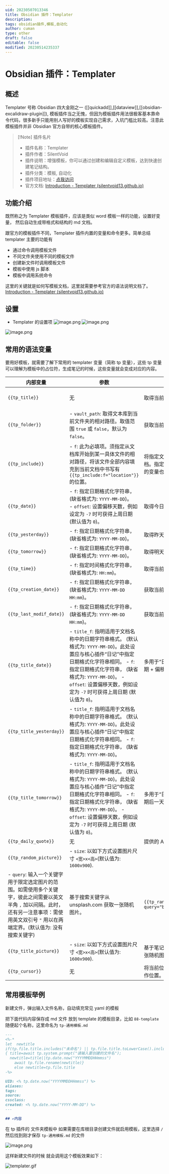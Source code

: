 ```yaml
---
uid: 20230507013346
title: Obsidian 插件：Templater
description: 
tags: obsidian插件,模板,自动化
author: cuman
type: other
draft: false
editable: false
modified: 20230514235337
---
```


# Obsidian 插件：Templater

## 概述

Templater 号称 Obsidian 四大金刚之一 ([[quickadd]],[[dataview]],[[obsidian-excalidraw-plugin]]), 模板插件当之无愧，但因为模板插件用法很极客基本靠命令代码，很多新手只能用别人写好的模板实现自己需求，入坑门槛比较高。注意此模板插件并非 Obsidian 官方自带的核心模板插件。

> [!Note] 插件名片
> - 插件名称：Templater
> - 插件作者：SilentVoid
> - 插件说明：增强模板，你可以通过创建和编辑自定义模板，达到快速创建笔记结构。
> - 插件分类：模板, 自动化
> - 插件项目地址：[点我访问](https://github.com/SilentVoid13/Templater)
> - 官方文档: [Introduction - Templater (silentvoid13.github.io)](https://silentvoid13.github.io/Templater/)

## 功能介绍

既然称之为 Templater 模板插件，应该是类似 word 模板一样的功能，设置好变量， 然后自动生成带格式和结构的 md 文档。

跟官方的模板插件不同，Templater 插件内置的变量和命令更多。简单总结 templater 主要的功能有

- 通过命令调用模板文件
- 不同文件夹使用不同的模板文件
- 创建新文件时调用模板文件
- 模板中使用 js 脚本
- 模板中调用系统命令

这里的关键就是如何写模板文档，这里就需要参考官方的语法说明文档了。[Introduction - Templater (silentvoid13.github.io)](https://silentvoid13.github.io/Templater/)

## 设置

- Templater 的设置项
![image.png](https://cdn.pkmer.cn/images/202305141646579.png!pkmer)
![image.png](https://cdn.pkmer.cn/images/202305141648407.png!pkmer)

![image.png](https://cdn.pkmer.cn/images/202305141650262.png!pkmer)

## 常用的语法变量

要用好模板，就需要了解下常用的 templater 变量（简称 tp 变量），这些 tp 变量可以理解为模板中的占位符，生成笔记的时候，这些变量就会变成对应的内容。

| 内部变量                  | 参数                                                                                                                                                                                                                                                                          | 功能描述                                                                                               | 代码示例                                                      | 显示效果                                            |
| ------------------------- | ----------------------------------------------------------------------------------------------------------------------------------------------------------------------------------------------------------------------------------------------------------------------------- | ------------------------------------------------------------------------------------------------------ | ------------------------------------------------------------- | --------------------------------------------------- |
| `{{tp_title}}`            | 无                                                                                                                                                                                                                                                                            | 取得当前文件的名称                                                                                     | `{{tp_title}}`                                                | `一文掌握Obsidian模板`                              |
| `{{tp_folder}}`           | \- `vault_path`: 取得文本库到当前文件夹的相对路径。取值范围 `true` 或 `false`，默认为 `false`。                                                                                                                                                                                   | 获取当前目录的名称。                                                                                   | 1\. `{{tp_folder}}` 2\. `{{tp_folder:vault_path=true}}`       | 1\. `Obisdian教程`   2\. `写作/技术类/Obsidian教程` |
| `{{tp_include}}`          | \- `f`: 此为必填项。须指定从文档库开始到某一具体文件的相对路径，将该文件全部内容填充到当前文档中书写有 `{{tp_include:f="location"}}` 的位置。                                                                                                                                    | 将指定文件中全部内容的填入当前文档。指定文件可为另一样章，其中包含的变量也将解析替换（替换深度 `10`）。 | `{{tp_include:f="location"}}`                                 |                                                     |
| `{{tp_date}}`             | \- `f`: 指定日期格式化字符串， (缺省格式为: `YYYY-MM-DD`)。  <br> \- `offset`: 设置偏移天数，例如设定为 `-7` 时可获得上周日期 (默认值为 `0`)。                                                                                                                                    |       取得今日 + 偏移天数的日期。                                                                                                  |    `{{tp_date:f="ll", offset=7}}`                                                             |                                                     |                                                                                                                                                                                                                                          | `Apr 1, 2021`                                                                                          |                                                               |                                                     |
| `{{tp_yesterday}}`        | \- `f`: 指定日期格式化字符串， (缺省格式为: `YYYY-MM-DD`)。                                                                                                                                                                                                                   | 取得昨天的日期。                                                                                       | `{{tp_yesterday}}`                                            | `2021-03-24`                                        |
| `{{tp_tomorrow}}`         | \- `f`: 指定日期格式化字符串， (缺省格式为: `YYYY-MM-DD`)。                                                                                                                                                                                                                   | 取得明天的日期。                                                                                       | `{{tp_tomorrow}}`                                             | `2021-03-26`                                        |
| `{{tp_time}}`             | \- `f`: 指定时间格式化字符串， (缺省格式为: `HH:mm`)。                                                                                                                                                                                                                        | 取得当前时间。                                                                                         | 1\. `{{tp_time}}` 2\. `{{tp_time:f="H:m:s"}}`                 | 1\. `08:36`  2\. `8:36:9`                           |
| `{{tp_creation_date}}`    | \- `f`: 指定日期格式化字符串， (缺省格式为: `YYYY-MM-DD HH:mm`)。                                                                                                                                                                                                             | 获取当前文档创建时的日期。                                                                             | `{{tp_creation_date}}`                                        | `2021-03-21 13:03`                                  |
| `{{tp_last_modif_date}}`  | \- `f`: 指定日期格式化字符串， (缺省格式为: `YYYY-MM-DD HH:mm`)。                                                                                                                                                                                                             | 获取当前文档最后修改的日期。                                                                           | `{{tp_last_modif_date}}`                                      | `2021-03-25 08:36`                                  |
| `{{tp_title_date}}`       | \- `title_f`: 指明适用于文档名称中的日期字符串格式。 (默认格式为: `YYYY-MM-DD`)。此处设置应与核心插件“日记”中指定日期格式化字符串相同。  \- `f`: 指定日期格式化字符串， (缺省格式为: `YYYY-MM-DD`)。 \- `offset`: 设置偏移天数，例如设定为 `-7` 时可获得上周日期 (默认值为 `0`)。 | 多用于“日记”。可获取文件名中包含的日期 + 偏移天数。                                                    | `{{tp_title_date:title_f="YYYY-MM-DD_dddd", f="YYYY-MM-DD"}}` | `2021-03-26`                                        |
| `{{tp_title_yesterday}}`  | \- `title_f`: 指明适用于文档名称中的日期字符串格式。 (默认格式为: `YYYY-MM-DD`)。此处设置应与核心插件“日记”中指定日期格式化字符串相同。    \- `f`: 指定日期格式化字符串， (缺省格式为: `YYYY-MM-DD`)。                                                                                                                                     |                                                                                                        |                                                                                                                 |\- `offset`: 设置偏移天数，例如设定为 `-7` 时可获得上周日期 (默认值为 `0`)。 | 多用于“日记”。可获取文件名中包含的日期前一天 + 偏移天数。 | `{{tp_title_yesterday:title_f=="YYYY-MM-DD_dddd, f="YYYY-MM-DD"}}` | `2021-03-25` |
| `{{tp_title_tomorrow}}` | \- `title_f`: 指明适用于文档名称中的日期字符串格式。 (默认格式为: `YYYY-MM-DD`)。此处设置应与核心插件“日记”中指定日期格式化字符串相同。  \- `f`: 指定日期格式化字符串， (缺省格式为: `YYYY-MM-DD`)。  \- `offset`: 设置偏移天数，例如设定为 `-7` 时可获得上周日期 (默认值为 `0`)。 | 多用于“日记”。可获取文件名中包含的日期后一天 + 偏移天数。 | `{{tp_title_tomorrow_title:title_f=="YYYY-MM-DD_dddd, f="YYYY-MM-DD"}}` | `2021-03-27` |
| `{{tp_daily_quote}}` | 无 |  提供的 API 取得每日名言摘引。 | `{{tp_daily_quote}}` |  |
| `{{tp_random_picture}}` | \- `size`: 以如下方式设置图片尺寸 `<宽>x<高>`(默认值为: `1600x900`).
\- `query`: 输入一个关键字用于限定选定图片的范围。如需使用多个关键字，彼此之间需要以英文半角 `,` 加以间隔。此时，还有另一注意事项：需使用英文双引号 `"` 用以在两端定界。(默认值为: 没有搜索关键字) | 基于搜索关键字从 unsplash.com 获取一张随机图片。 | `{{tp_random_picture:size="800x600", query="beijing"}}` |  |
| `{{tp_title_picture}}` | \- `size`: 以如下方式设置图片尺寸 `<宽>x<高>`(默认值为: `1600x900`). | 基于笔记标题从 unsplash.com 获取一张随机图片。 | `{{tp_title_picture:size="800x600"}}` |  |
| `{{tp_cursor}}` | 无 | 将当前位置设定为套壳样章后游标的操作位置。 | `{{tp_cursor}}` |  |

## 常用模板举例

新建文件，弹出输入文件名称，自动填充常见 yaml 的模板

把下面代码内容保存成 md 文件 放到 template 的模板目录，比如 `88-template` 随便起个名称，这里命名为 `tp-通用模板.md`

```md
---
<%-* 
let  newtitle
if(tp.file.title.includes("未命名") || tp.file.title.toLowerCase().includes("untitled")) 
{ title=await tp.system.prompt("请输入要创建的文件名");
  newtitle=title||tp.date.now("YYYYMMDDHHmmss")
	await tp.file.rename(newtitle)}
	else newtitle=tp.file.title
-%>

UID: <% tp.date.now("YYYYMMDDHHmmss") %> 
aliases: 
tags: 
source: 
cssclass: 
created: <% tp.date.now("YYYY-MM-DD") %>
---

## ✍内容

```

在 tp 插件的 文件夹模板中 如果需要在库根目录创建文件就启用模板，这里选择 `/` 然后找到刚才保存 `tp-通用模板.md` 的文件

![image.png](https://cdn.pkmer.cn/images/202305141711170.png!pkmer)

这样新建文件的时候 就会调用这个模板效果如下：

![templater.gif](https://cdn.pkmer.cn/images/202305141719847.gif!pkmer)
